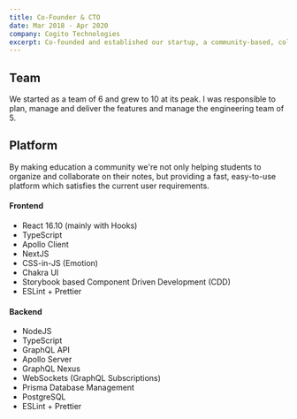 ```yaml
---
title: Co-Founder & CTO
date: Mar 2018 - Apr 2020
company: Cogito Technologies
excerpt: Co-founded and established our startup, a community-based, collaborative, learning management platform for university students.
---
```


## Team

We started as a team of 6 and grew to 10 at its peak. I was responsible to plan, manage and deliver the features and manage the engineering team of 5.

## Platform

By making education a community we're not only helping students to organize and collaborate on their notes, but providing a fast, easy-to-use platform which satisfies the current user requirements.

#### Frontend

- React 16.10 (mainly with Hooks)
- TypeScript
- Apollo Client
- NextJS
- CSS-in-JS (Emotion)
- Chakra UI
- Storybook based Component Driven Development (CDD)
- ESLint + Prettier

#### Backend

- NodeJS
- TypeScript
- GraphQL API
- Apollo Server
- GraphQL Nexus
- WebSockets (GraphQL Subscriptions)
- Prisma Database Management
- PostgreSQL
- ESLint + Prettier
